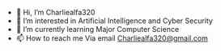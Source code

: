 - 👋 Hi, I’m Charliealfa320
- 👀 I’m interested in Artificial Intelligence and Cyber Security 
- 🌱 I’m currently learning Major Computer Science
- 📫 How to reach me Via email Charliealfa320@gmail.com

<!---
Charliealfa320/Charliealfa320 is a ✨ special ✨ repository because its `README.md` (this file) appears on your GitHub profile.
You can click the Preview link to take a look at your changes.
--->
